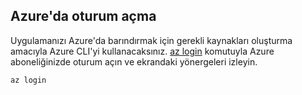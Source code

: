 ## <a name="log-in-to-azure"></a>Azure'da oturum açma

Uygulamanızı Azure'da barındırmak için gerekli kaynakları oluşturma amacıyla Azure CLI'yi kullanacaksınız. [az login](/cli/azure/#login) komutuyla Azure aboneliğinizde oturum açın ve ekrandaki yönergeleri izleyin.

```azurecli-interactive
az login
```

